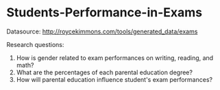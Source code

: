 # Students-Performance-in-Exams

Datasource: http://roycekimmons.com/tools/generated_data/exams

Research questions: 
1. How is gender related to exam performances on writing, reading, and math? 
2. What are the percentages of each parental education degree? 
3. How will parental education influence student's exam performances? 
